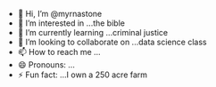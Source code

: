 - 👋 Hi, I’m @myrnastone
- 👀 I’m interested in ...the bible
- 🌱 I’m currently learning ...criminal justice
- 💞️ I’m looking to collaborate on ...data science class
- 📫 How to reach me ...
- 😄 Pronouns: ...
- ⚡ Fun fact: ...I own a 250 acre farm

<!---
myrnastone/myrnastone is a ✨ special ✨ repository because its `README.md` (this file) appears on your GitHub profile.
You can click the Preview link to take a look at your changes.
--->
